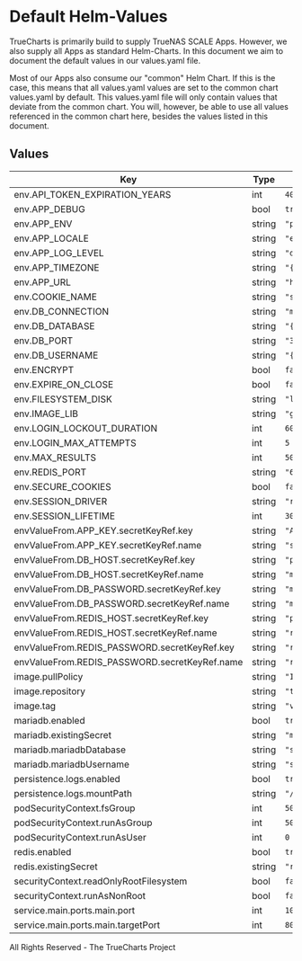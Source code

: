 # Default Helm-Values

TrueCharts is primarily build to supply TrueNAS SCALE Apps.
However, we also supply all Apps as standard Helm-Charts. In this document we aim to document the default values in our values.yaml file.

Most of our Apps also consume our "common" Helm Chart.
If this is the case, this means that all values.yaml values are set to the common chart values.yaml by default. This values.yaml file will only contain values that deviate from the common chart.
You will, however, be able to use all values referenced in the common chart here, besides the values listed in this document.

## Values

| Key | Type | Default | Description |
|-----|------|---------|-------------|
| env.API_TOKEN_EXPIRATION_YEARS | int | `40` |  |
| env.APP_DEBUG | bool | `true` |  |
| env.APP_ENV | string | `"production"` |  |
| env.APP_LOCALE | string | `"en"` |  |
| env.APP_LOG_LEVEL | string | `"debug"` |  |
| env.APP_TIMEZONE | string | `"{{ .Values.TZ }}"` |  |
| env.APP_URL | string | `"http://localhost:80"` |  |
| env.COOKIE_NAME | string | `"snipeit_session"` |  |
| env.DB_CONNECTION | string | `"mysql"` |  |
| env.DB_DATABASE | string | `"{{ .Values.mariadb.mariadbDatabase }}"` |  |
| env.DB_PORT | string | `"3306"` |  |
| env.DB_USERNAME | string | `"{{ .Values.mariadb.mariadbUsername }}"` |  |
| env.ENCRYPT | bool | `false` |  |
| env.EXPIRE_ON_CLOSE | bool | `false` |  |
| env.FILESYSTEM_DISK | string | `"local"` |  |
| env.IMAGE_LIB | string | `"gd"` |  |
| env.LOGIN_LOCKOUT_DURATION | int | `60` |  |
| env.LOGIN_MAX_ATTEMPTS | int | `5` |  |
| env.MAX_RESULTS | int | `500` |  |
| env.REDIS_PORT | string | `"6379"` |  |
| env.SECURE_COOKIES | bool | `false` |  |
| env.SESSION_DRIVER | string | `"redis"` |  |
| env.SESSION_LIFETIME | int | `30` |  |
| envValueFrom.APP_KEY.secretKeyRef.key | string | `"APP_KEY"` |  |
| envValueFrom.APP_KEY.secretKeyRef.name | string | `"snipeit-secrets"` |  |
| envValueFrom.DB_HOST.secretKeyRef.key | string | `"plainhost"` |  |
| envValueFrom.DB_HOST.secretKeyRef.name | string | `"mariadbcreds"` |  |
| envValueFrom.DB_PASSWORD.secretKeyRef.key | string | `"mariadb-password"` |  |
| envValueFrom.DB_PASSWORD.secretKeyRef.name | string | `"mariadbcreds"` |  |
| envValueFrom.REDIS_HOST.secretKeyRef.key | string | `"plainhost"` |  |
| envValueFrom.REDIS_HOST.secretKeyRef.name | string | `"rediscreds"` |  |
| envValueFrom.REDIS_PASSWORD.secretKeyRef.key | string | `"redis-password"` |  |
| envValueFrom.REDIS_PASSWORD.secretKeyRef.name | string | `"rediscreds"` |  |
| image.pullPolicy | string | `"IfNotPresent"` |  |
| image.repository | string | `"tccr.io/truecharts/snipe-it"` |  |
| image.tag | string | `"v5.4.1@sha256:392cd5a87a094675702b2f81a84213624851d2c4adec2dbad207a91f7d39d3d4"` |  |
| mariadb.enabled | bool | `true` |  |
| mariadb.existingSecret | string | `"mariadbcreds"` |  |
| mariadb.mariadbDatabase | string | `"snipe-it"` |  |
| mariadb.mariadbUsername | string | `"snipe-it"` |  |
| persistence.logs.enabled | bool | `true` |  |
| persistence.logs.mountPath | string | `"/var/www/html/storage/logs"` |  |
| podSecurityContext.fsGroup | int | `50` |  |
| podSecurityContext.runAsGroup | int | `50` |  |
| podSecurityContext.runAsUser | int | `0` |  |
| redis.enabled | bool | `true` |  |
| redis.existingSecret | string | `"rediscreds"` |  |
| securityContext.readOnlyRootFilesystem | bool | `false` |  |
| securityContext.runAsNonRoot | bool | `false` |  |
| service.main.ports.main.port | int | `10120` |  |
| service.main.ports.main.targetPort | int | `80` |  |

All Rights Reserved - The TrueCharts Project
